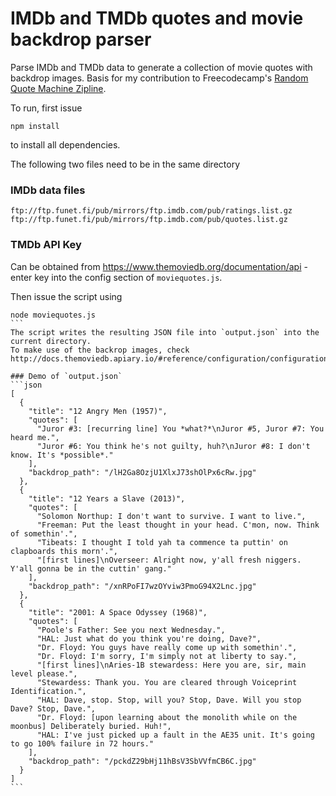# IMDb and TMDb quotes and movie backdrop parser
Parse IMDb and TMDb data to generate a collection of movie quotes with backdrop images. Basis for my contribution to Freecodecamp's [Random Quote Machine Zipline](http://www.freecodecamp.com/challenges/zipline-build-a-random-quote-machine).

To run, first issue
````
npm install
````
to install all dependencies. 

The following two files need to be in the same directory
### IMDb data files
```
ftp://ftp.funet.fi/pub/mirrors/ftp.imdb.com/pub/ratings.list.gz
ftp://ftp.funet.fi/pub/mirrors/ftp.imdb.com/pub/quotes.list.gz
````
### TMDb API Key
Can be obtained from https://www.themoviedb.org/documentation/api - enter key into the config section of `moviequotes.js`.

Then issue the script using
````
node moviequotes.js
```
The script writes the resulting JSON file into `output.json` into the current directory.
To make use of the backrop images, check http://docs.themoviedb.apiary.io/#reference/configuration/configuration/get

### Demo of `output.json`
```json
[
  {
    "title": "12 Angry Men (1957)",
    "quotes": [
      "Juror #3: [recurring line] You *what?*\nJuror #5, Juror #7: You heard me.",
      "Juror #6: You think he's not guilty, huh?\nJuror #8: I don't know. It's *possible*."
    ],
    "backdrop_path": "/lH2Ga8OzjU1XlxJ73shOlPx6cRw.jpg"
  },
  {
    "title": "12 Years a Slave (2013)",
    "quotes": [
      "Solomon Northup: I don't want to survive. I want to live.",
      "Freeman: Put the least thought in your head. C'mon, now. Think of somethin'.",
      "Tibeats: I thought I told yah ta commence ta puttin' on clapboards this morn'.",
      "[first lines]\nOverseer: Alright now, y'all fresh niggers. Y'all gonna be in the cuttin' gang."
    ],
    "backdrop_path": "/xnRPoFI7wzOYviw3PmoG94X2Lnc.jpg"
  },
  {
    "title": "2001: A Space Odyssey (1968)",
    "quotes": [
      "Poole's Father: See you next Wednesday.",
      "HAL: Just what do you think you're doing, Dave?",
      "Dr. Floyd: You guys have really come up with somethin'.",
      "Dr. Floyd: I'm sorry, I'm simply not at liberty to say.",
      "[first lines]\nAries-1B stewardess: Here you are, sir, main level please.",
      "Stewardess: Thank you. You are cleared through Voiceprint Identification.",
      "HAL: Dave, stop. Stop, will you? Stop, Dave. Will you stop Dave? Stop, Dave.",
      "Dr. Floyd: [upon learning about the monolith while on the moonbus] Deliberately buried. Huh!",
      "HAL: I've just picked up a fault in the AE35 unit. It's going to go 100% failure in 72 hours."
    ],
    "backdrop_path": "/pckdZ29bHj11hBsV3SbVVfmCB6C.jpg"
  }
]
```
